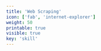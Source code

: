 ```yaml
---
title: 'Web Scraping'
icon: ['fab', 'internet-explorer']
weight: 50
printable: true
visible: true
key: 'skill'
---
```


